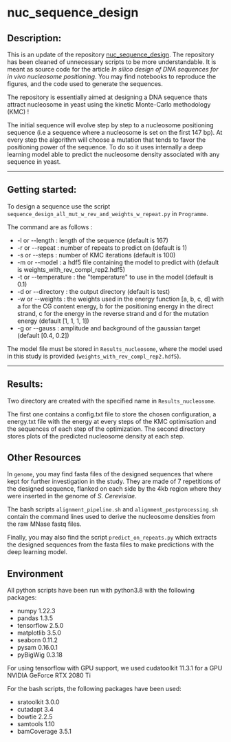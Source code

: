 # nuc_sequence_design

## Description:

This is an update of the repository [nuc_sequence_design](https://github.com/etirouthier/nuc_sequence_design). The repository has been cleaned of unnecessary scripts to be more understandable. It is meant as source code for the article *In silico design of DNA sequences for in vivo nucleosome positioning*. You may find notebooks to reproduce the figures, and the code used to generate the sequences.

The repository is essentially aimed at designing a DNA sequence thats attract nucleosome in yeast using the kinetic Monte-Carlo methodology (KMC) ! 

The initial sequence will evolve step by step to a nucleosome positioning sequence (i.e a sequence where a nucleosome is set on the first 147 bp). At every step the algorithm will choose a mutation that tends to favor the positioning power of the sequence. To do so it uses internally a deep learning model able to predict the nucleosome density associated with any sequence in yeast.

------------------


## Getting started:

To design a sequence use the script `sequence_design_all_mut_w_rev_and_weights_w_repeat.py` in `Programme`.

The command are as follows :
  - -l or --length : length of the sequence (default is 167)
  - -r or --repeat : number of repeats to predict on (default is 1)
  - -s or --steps : number of KMC iterations (default is 100)
  - -m or --model : a hdf5 file containing the model to predict with (default is weights_with_rev_compl_rep2.hdf5)
  - -t or --temperature : the "temperature" to use in the model (default is 0.1)
  - -d or --directory : the output directory (default is test)
  - -w or --weights : the weights used in the energy function [a, b, c, d] with a for the CG content energy, b for the positioning energy in the direct strand, c for the energy in the reverse strand and d for the mutation energy (default [1, 1, 1, 1])
  - -g or --gauss : amplitude and background of the gaussian target (default [0.4, 0.2])

The model file must be stored in `Results_nucleosome`, where the model used in this study is provided (`weights_with_rev_compl_rep2.hdf5`).

  ------------------


## Results:

Two directory are created with the specified name in `Results_nucleosome`.

The first one contains a config.txt file to store the chosen configuration, a energy.txt file with the energy at every steps of the KMC optimisation and the sequences of each step of the optimization. The second directory stores plots of the predicted nucleosome density at each step.


## Other Resources

In `genome`, you may find fasta files of the designed sequences that where kept for further investigation in the study. They are made of 7 repetitions of the designed sequence, flanked on each side by the 4kb region where they were inserted in the genome of *S. Cerevisiae*.

The bash scripts `alignment_pipeline.sh` and `alignment_postprocessing.sh` contain the command lines used to derive the nucleosome densities from the raw MNase fastq files.

Finally, you may also find the script `predict_on_repeats.py` which extracts the designed sequences from the fasta files to make predictions with the deep learning model.

## Environment
All python scripts have been run with python3.8 with the following packages:
- numpy 1.22.3
- pandas 1.3.5
- tensorflow 2.5.0
- matplotlib 3.5.0
- seaborn 0.11.2
- pysam 0.16.0.1
- pyBigWig 0.3.18

For using tensorflow with GPU support, we used cudatoolkit 11.3.1 for a GPU NVIDIA GeForce RTX 2080 Ti

For the bash scripts, the following packages have been used:
- sratoolkit 3.0.0
- cutadapt 3.4
- bowtie 2.2.5
- samtools 1.10
- bamCoverage 3.5.1